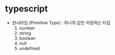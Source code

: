 # typescript

- 원시타입 (Primitive Type) : 하나의 값만 저장하는 타입
    1. number
    2. string
    3. boolean
    4. null
    5. undefined